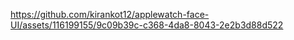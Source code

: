 





https://github.com/kirankot12/applewatch-face-UI/assets/116199155/9c09b39c-c368-4da8-8043-2e2b3d88d522

